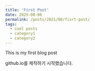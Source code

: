 ```yaml
---
title: 'First Post'
date: 2025-08-06
permalink: /posts/2021/08/fisrt-post/
tags:
  - cool posts
  - category1
  - category2
---
```


This is my first blog post

github.io를 제작하기 시작했습니다.